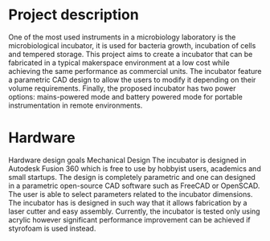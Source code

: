 # Project description
One of the most used instruments in a microbiology laboratory is the microbiological incubator, it is used for bacteria growth, incubation of cells and tempered storage. This project aims to create a incubator that can be fabricated in a typical makerspace environment at a low cost while achieving the same performance as commercial units. The incubator feature a parametric CAD design to allow the users to modify it depending on their volume requirements. Finally, the proposed incubator has two power options: mains-powered mode and battery powered mode for portable instrumentation in remote environments. 

# Hardware
Hardware design goals 
Mechanical Design
The incubator is designed in Autodesk Fusion 360 which is free to use by hobbyist users, academics and small startups. The design is completely parametric and one can designed in a parametric open-source  CAD  software such as FreeCAD or  OpenSCAD. The user is able to select parameters related to the incubator dimensions. The incubator has is designed  in such way that it allows fabrication by a laser cutter and easy assembly. Currently, the incubator is tested only using acrylic however significant performance improvement can be achieved if styrofoam is used instead. 


